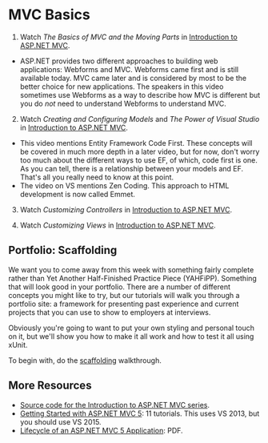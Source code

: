 # MVC Basics

1. Watch _The Basics of MVC and the Moving Parts_ in [Introduction to ASP.NET MVC](https://mva.microsoft.com/en-US/training-courses/introduction-to-aspnet-mvc-8322).

  * ASP.NET provides two different approaches to building web applications: Webforms and MVC. Webforms came first and is still available today. MVC came later and is considered by most to be the better choice for new applications. The speakers in this video sometimes use Webforms as a way to describe how MVC is different but you do _not_ need to understand Webforms to understand MVC.

2. Watch _Creating and Configuring Models_ and _The Power of Visual Studio_ in [Introduction to ASP.NET MVC](https://mva.microsoft.com/en-US/training-courses/introduction-to-aspnet-mvc-8322).

  * This video mentions Entity Framework Code First. These concepts will be covered in much more depth in a later video, but for now, don't worry too much about the different ways to use EF, of which, code first is one. As you can tell, there is a relationship between your models and EF. That's all you really need to know at this point.
  * The video on VS mentions Zen Coding. This approach to HTML development is now called Emmet.

3. Watch _Customizing Controllers_ in [Introduction to ASP.NET MVC](https://mva.microsoft.com/en-US/training-courses/introduction-to-aspnet-mvc-8322).

4. Watch _Customizing Views_ in [Introduction to ASP.NET MVC](https://mva.microsoft.com/en-US/training-courses/introduction-to-aspnet-mvc-8322).


## Portfolio: Scaffolding

We want you to come away from this week with something fairly complete rather than Yet Another Half-Finished Practice Piece (YAHFiPP). Something that will look good in your portfolio. There are a number of different concepts you might like to try, but our tutorials will walk you through a portfolio site: a framework for presenting past experience and current projects that you can use to show to employers at interviews.

Obviously you're going to want to put your own styling and personal touch on it, but we'll show you how to make it all work and how to test it all using xUnit.

To begin with, do the [scaffolding](portfolio/scaffolding.md) walkthrough.


## More Resources

 - [Source code for the Introduction to ASP.NET MVC series](https://github.com/jongalloway/MVA-Introduction-to-ASPNET-MVC).
 - [Getting Started with ASP.NET MVC 5](http://www.asp.net/mvc/overview/getting-started/introduction/getting-started): 11 tutorials. This uses VS 2013, but you should use VS 2015.
 - [Lifecycle of an ASP.NET MVC 5 Application](http://www.asp.net/mvc/overview/getting-started/lifecycle-of-an-aspnet-mvc-5-application): PDF.

